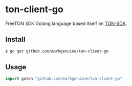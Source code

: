 # ton-client-go
FreeTON SDK Golang language based itself on [TON-SDK](https://github.com/tonlabs/TON-SDK).

## Install
```sh
$ go get github.com/markgenuine/ton-client-go
```
## Usage
```go
import goton "github.com/markgenuine/ton-client-go"
```
